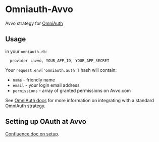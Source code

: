 Omniauth-Avvo
=============

Avvo strategy for [OmniAuth][omniauth]

## Usage

in your `omniauth.rb`:

```
  provider :avvo, YOUR_APP_ID, YOUR_APP_SECRET
```

Your `request.env['omniauth.auth']` hash will contain:

* `name` - friendly name
* `email` - your login email address
* `permissions` - array of granted permissions on Avvo.com

See [OmniAuth docs][omniauthsetup] for more information on integrating with a standard OmniAuth strategy.

## Setting up OAuth at Avvo
[Confluence doc on setup][confluence].


[omniauth]: https://github.com/intridea/omniauth
[omniauthsetup]: https://github.com/intridea/omniauth#integrating-omniauth-into-your-application
[confluence]: https://confluence.internetbrands.com/pages/viewpage.action?spaceKey=AVVO&title=Setting+up+OAuth